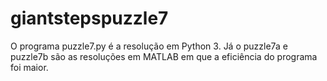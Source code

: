 # giantstepspuzzle7
O programa puzzle7.py é a resolução em Python 3. Já o puzzle7a e puzzle7b são as resoluções em MATLAB em que a eficiência do programa foi maior.
